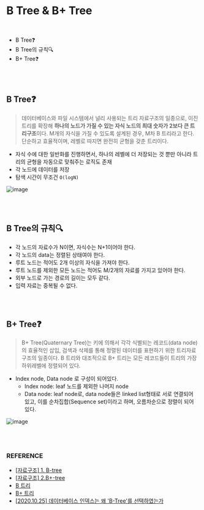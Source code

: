 # B Tree & B+ Tree

<br>

- B Tree❓
- B Tree의 규칙🔍
- B+ Tree❓

<br>

<br>

## B Tree❓

> 데이터베이스와 파일 시스템에서 널리 사용되는 트리 자료구조의 일종으로, 이진 트리를 확장해 **하나의 노드가 가질 수 있는 자식 노드의 최대 숫자가 2보다 큰 트리구조**이다. M개의 자식을 가질 수 있도록 설계된 경우, M차 B 트리라고 한다. 단순하고 효율적이며, 레벨로 따지면 완전히 균형을 갖춘 트리이다.

- 자식 수에 대한 일반화를 진행하면서, 하나의 레벨에 더 저장되는 것 뿐만 아니라 트리의 균형을 자동으로 맞춰주는 로직도 존재
- 각 노드에 데이터를 저장
- 탐색 시간이 무조건 `O(logN)`

![image](https://kookyungmin.github.io/image/DataStruc_img/DataStruc_img20.png)

<br>

<br>

## B Tree의 규칙🔍

- 각 노드의 자료수가 N이면, 자식수는 N+1이어야 한다.
- 각 노드의 data는 정렬된 상태여야 한다.
- 루트 노드는 적어도 2개 이상의 자식을 가져야 한다.
- 루트 노드를 제외한 모든 노드는 적어도 M/2개의 자료를 가지고 있어야 한다.
- 외부 노드로 가는 경로의 길이는 모두 같다.
- 입력 자료는 중복될 수 없다.

<br>

<br>

## B+ Tree❓

> B+ Tree(Quaternary Tree)는 키에 의해서 각각 식별되는 레코드(data node)의 효율적인 삽입, 검색과 삭제를 통해 정렬된 데이터를 표현하기 위한 트리자료구조의 일종이다. B 트리와 대조적으로 B+ 트리는 모든 레코드들이 트리의 가장 하위레벨에 정렬되어 있다.

- Index node, Data node 로 구성이 되어있다.
  - Index node: leaf 노드를 제외한 나머지 node
  - Data node: leaf node로, data node들은 linked list형태로 서로 연결되어 있고, 이를 순차집합(Sequence set)이라고 하며, 오름차순으로 정렬이 되어 있다.

![image](https://kookyungmin.github.io/image/DataStruc_img/DataStruc_img21.png)

<br>

<br>

### REFERENCE

- [[자료구조] 1. B-tree](https://kookyungmin.github.io/study/2018/07/28/data_structure_01/)
- [[자료구조] 2.B+-tree](https://kookyungmin.github.io/study/2018/07/29/data_structure_02/)
- [B 트리](https://ko.wikipedia.org/wiki/B_%ED%8A%B8%EB%A6%AC)
- [B+ 트리](https://ko.wikipedia.org/wiki/B%2B_%ED%8A%B8%EB%A6%AC)
- [[2020.10.25] 데이터베이스 인덱스는 왜 'B-Tree'를 선택하였는가](https://helloinyong.tistory.com/296)

